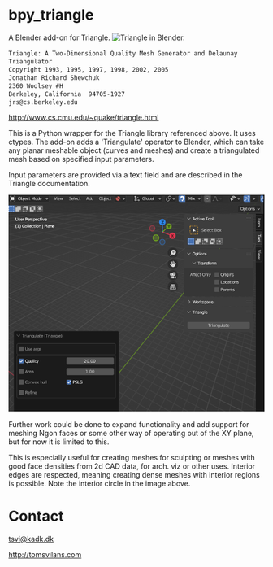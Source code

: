 # bpy_triangle
A Blender add-on for Triangle.
![Triangle in Blender.](https://raw.githubusercontent.com/tsvilans/bpy_triangle/master/triangle.png)

```
Triangle: A Two-Dimensional Quality Mesh Generator and Delaunay Triangulator
Copyright 1993, 1995, 1997, 1998, 2002, 2005
Jonathan Richard Shewchuk
2360 Woolsey #H
Berkeley, California  94705-1927
jrs@cs.berkeley.edu
```

http://www.cs.cmu.edu/~quake/triangle.html

This is a Python wrapper for the Triangle library referenced above. It uses ctypes.
The add-on adds a 'Triangulate' operator to Blender, which can take any planar meshable object 
(curves and meshes) and create a triangulated mesh based on specified input parameters.

Input parameters are provided via a text field and are described in the Triangle documentation.

![Triangle in Blender.](https://raw.githubusercontent.com/tsvilans/bpy_triangle/master/triangle_ui.png)

Further work could be done to expand functionality and add support for meshing Ngon faces or some 
other way of operating out of the XY plane, but for now it is limited to this.

This is especially useful for creating meshes for sculpting or meshes with good face densities
from 2d CAD data, for arch. viz or other uses. Interior edges are respected, meaning creating
dense meshes with interior regions is possible. Note the interior circle in the image above.

# Contact

tsvi@kadk.dk

http://tomsvilans.com
